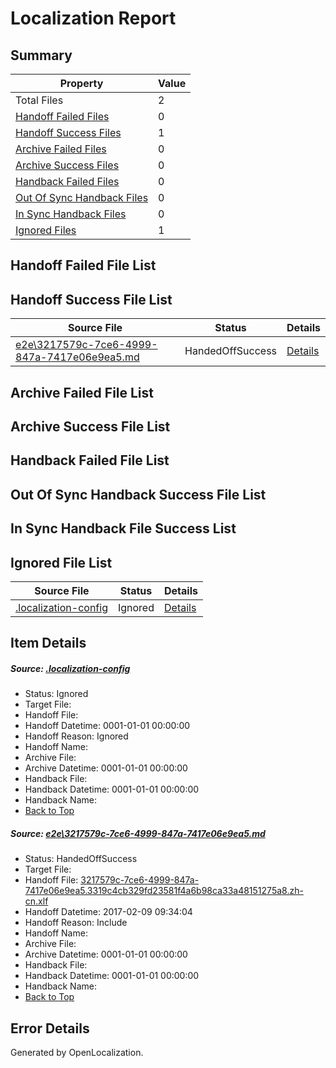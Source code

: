 # <a name='report-top'></a> Localization Report

## Summary
 Property | Value 
 -------- | ----- 
 Total Files | 2
[ Handoff Failed Files ](#handoff-failed-list)| 0
[ Handoff Success Files ](#handoff-success-list)| 1
[ Archive Failed Files ](#archive-failed-list)| 0
[ Archive Success Files ](#archive-success-list)| 0
[ Handback Failed Files ](#handback-failed-list)| 0
[ Out Of Sync Handback Files ](#outofsync-handback-success-list)| 0
[ In Sync Handback Files ](#insync-handback-success-list)| 0
[ Ignored Files ](#ignored-list)| 1

## <a name='handoff-failed-list'></a> Handoff Failed File List

## <a name='handoff-success-list'></a> Handoff Success File List
 Source File | Status | Details 
 ----------- | ------ | ------- 
 [e2e\3217579c-7ce6-4999-847a-7417e06e9ea5.md](https://github.com/OpenLocalizationTestOrg/ol-test0/blob/da84d40700bd7968191955faa03ef10480c86fa6/e2e/3217579c-7ce6-4999-847a-7417e06e9ea5.md) | HandedOffSuccess | [Details](#f8c5c5cb9df72b409b76117110d3242a29a9b3cb1)

## <a name='archive-failed-list'></a> Archive Failed File List

## <a name='archive-success-list'></a> Archive Success File List

## <a name='handback-failed-list'></a> Handback Failed File List

## <a name='outofsync-handback-success-list'></a> Out Of Sync Handback Success File List

## <a name='insync-handback-success-list'></a> In Sync Handback File Success List

## <a name='ignored-list'></a> Ignored File List
 Source File | Status | Details 
 ----------- | ------ | ------- 
 [.localization-config](https://github.com/OpenLocalizationTestOrg/ol-test0/blob/da84d40700bd7968191955faa03ef10480c86fa6/.localization-config) | Ignored | [Details](#cb0632cf59c1387fc1742bfb9fa3c47f87e2e5c90)

## Item Details
##### <a name='cb0632cf59c1387fc1742bfb9fa3c47f87e2e5c90'></a> Source: [.localization-config](https://github.com/OpenLocalizationTestOrg/ol-test0/blob/da84d40700bd7968191955faa03ef10480c86fa6/.localization-config)
* Status: Ignored
* Target File: 
* Handoff File: 
* Handoff Datetime: 0001-01-01 00:00:00
* Handoff Reason: Ignored
* Handoff Name: 
* Archive File: 
* Archive Datetime: 0001-01-01 00:00:00
* Handback File: 
* Handback Datetime: 0001-01-01 00:00:00
* Handback Name: 
* [Back to Top](#report-top)

##### <a name='f8c5c5cb9df72b409b76117110d3242a29a9b3cb1'></a> Source: [e2e\3217579c-7ce6-4999-847a-7417e06e9ea5.md](https://github.com/OpenLocalizationTestOrg/ol-test0/blob/da84d40700bd7968191955faa03ef10480c86fa6/e2e/3217579c-7ce6-4999-847a-7417e06e9ea5.md)
* Status: HandedOffSuccess
* Target File: 
* Handoff File: [3217579c-7ce6-4999-847a-7417e06e9ea5.3319c4cb329fd23581f4a6b98ca33a48151275a8.zh-cn.xlf](https://github.com/OpenLocalizationTestOrg/ol-test0-handoff/blob/d9942a06fe55c672f40d29cc042b75b3496e5033/ol-handoff/OpenLocalizationTestOrg/ol-test0-zhcn/shujia/ht/3217579c-7ce6-4999-847a-7417e06e9ea5.3319c4cb329fd23581f4a6b98ca33a48151275a8.zh-cn.xlf)
* Handoff Datetime: 2017-02-09 09:34:04
* Handoff Reason: Include
* Handoff Name: 
* Archive File: 
* Archive Datetime: 0001-01-01 00:00:00
* Handback File: 
* Handback Datetime: 0001-01-01 00:00:00
* Handback Name: 
* [Back to Top](#report-top)


## Error Details

Generated by OpenLocalization.
